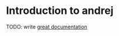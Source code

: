 # Introduction to andrej

TODO: write [great documentation](http://jacobian.org/writing/what-to-write/)

